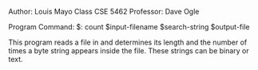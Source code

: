 Author: Louis Mayo
Class CSE 5462
Professor: Dave Ogle

Program Command:
$: count $input-filename $search-string $output-file

This program reads a file in and determines its length and the number of times a byte string appears inside the file. These strings can be binary or text.  
